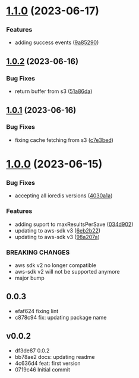 # [1.1.0](https://github.com/codibre/remembered-s3-alternative-persistence/compare/v1.0.2...v1.1.0) (2023-06-17)


### Features

* adding success events ([9a85290](https://github.com/codibre/remembered-s3-alternative-persistence/commit/9a85290e9177fe1e0d49fffb990eeb476f508e65))

## [1.0.2](https://github.com/codibre/remembered-s3-alternative-persistence/compare/v1.0.1...v1.0.2) (2023-06-16)


### Bug Fixes

* return buffer from s3 ([51a86da](https://github.com/codibre/remembered-s3-alternative-persistence/commit/51a86da260c36901af406d5eecfc163edda2ef50))

## [1.0.1](https://github.com/codibre/remembered-s3-alternative-persistence/compare/v1.0.0...v1.0.1) (2023-06-16)


### Bug Fixes

* fixing cache fetching from s3 ([c7e3bed](https://github.com/codibre/remembered-s3-alternative-persistence/commit/c7e3bedf0df5f8747bbcaab90afe7327a94c7353))

# [1.0.0](https://github.com/codibre/remembered-s3-alternative-persistence/compare/v0.0.3...v1.0.0) (2023-06-15)


### Bug Fixes

* accepting all ioredis versions ([4030a1a](https://github.com/codibre/remembered-s3-alternative-persistence/commit/4030a1a989fe56775d1446e770f12e17017bc88b))


### Features

* adding suport to maxResultsPerSave ([034d902](https://github.com/codibre/remembered-s3-alternative-persistence/commit/034d902151b8ad1cea042af2d22f7a2cf162c9ea))
* updating to aws-sdk v3 ([6eb2b22](https://github.com/codibre/remembered-s3-alternative-persistence/commit/6eb2b2299677f26f061684b27fe56c8610aed2ff))
* updating to aws-sdk v3 ([98a207a](https://github.com/codibre/remembered-s3-alternative-persistence/commit/98a207ac873f18806d4ca686d0f8ba63cd90b693))


### BREAKING CHANGES

* aws sdk v2 no longer compatible
* aws-sdk v2 will not be supported anymore
* major bump

## 0.0.3
* efaf624 fixing lint
* c878c94 fix: updating package name
## v0.0.2
* df3de87 0.0.2
* bb78ae2 docs: updating readme
* 4c636d4 feat: first version
* 0719c46 Initial commit
